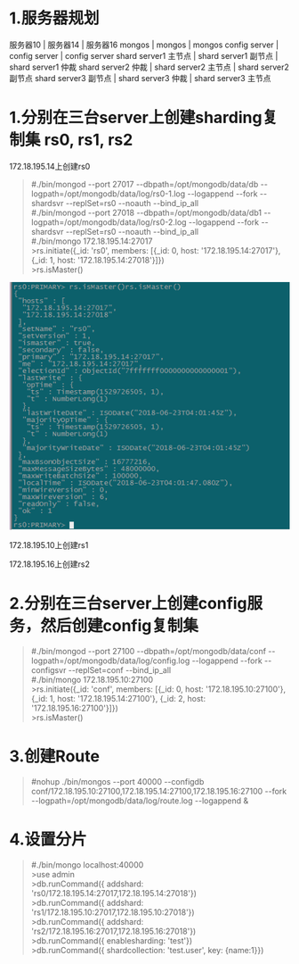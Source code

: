 # 1.服务器规划  
服务器10              |	服务器14              | 服务器16
mongos               |	mongos                |	mongos
config server	       | config server          |	config server
shard server1 主节点  |	shard server1 副节点	 | shard server1 仲裁
shard server2 仲裁    | shard server2 主节点	  | shard server2 副节点
shard server3 副节点  |	shard server3 仲裁    | shard server3 主节点


# 1.分别在三台server上创建sharding复制集 rs0, rs1, rs2 
172.18.195.14上创建rs0
>#./bin/mongod --port 27017 --dbpath=/opt/mongodb/data/db --logpath=/opt/mongodb/data/log/rs0-1.log --logappend --fork --shardsvr --replSet=rs0 --noauth --bind_ip_all  
>#./bin/mongod --port 27018 --dbpath=/opt/mongodb/data/db1 --logpath=/opt/mongodb/data/log/rs0-2.log --logappend --fork --shardsvr --replSet=rs0 --noauth --bind_ip_all  
>#./bin/mongo 172.18.195.14:27017  
> \>rs.initiate({_id: 'rs0', members: [{_id: 0, host: '172.18.195.14:27017'}, {_id: 1, host: '172.18.195.14:27018'}]})  
> \>rs.isMaster()  

![image](https://github.com/greatsharp/VMWare-ESXi-Cent-OS-/blob/master/images/mongodb%E5%88%9B%E5%BB%BA%E5%A4%8D%E5%88%B6%E9%9B%86.png)

172.18.195.10上创建rs1

172.18.195.16上创建rs2

# 2.分别在三台server上创建config服务，然后创建config复制集
>#./bin/mongod --port 27100 --dbpath=/opt/mongodb/data/conf --logpath=/opt/mongodb/data/log/config.log --logappend --fork --configsvr --replSet=conf --bind_ip_all  
>#./bin/mongo 172.18.195.10:27100  
> \>rs.initiate({_id: 'conf', members: [{_id: 0, host: '172.18.195.10:27100'}, {_id: 1, host: '172.18.195.14:27100'}, {_id: 2, host: '172.18.195.16:27100'}]})  
> \>rs.isMaster()

# 3.创建Route
>#nohup ./bin/mongos --port 40000 --configdb conf/172.18.195.10:27100,172.18.195.14:27100,172.18.195.16:27100 --fork --logpath=/opt/mongodb/data/log/route.log --logappend &  


# 4.设置分片  
>#./bin/mongo localhost:40000  
> \>use admin  
> \>db.runCommand({ addshard: 'rs0/172.18.195.14:27017,172.18.195.14:27018'})  
> \>db.runCommand({ addshard: 'rs1/172.18.195.10:27017,172.18.195.10:27018'})  
> \>db.runCommand({ addshard: 'rs2/172.18.195.16:27017,172.18.195.16:27018'})  
> \>db.runCommand({ enablesharding: 'test'})  
> \>db.runCommand({ shardcollection: 'test.user', key: {name:1}})
